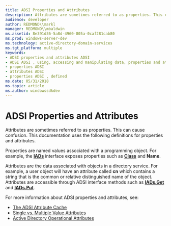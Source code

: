 ```yaml
---
title: ADSI Properties and Attributes
description: Attributes are sometimes referred to as properties. This can cause confusion. This documentation uses the following definitions for properties and attributes.
audience: developer
author: REDMOND\\markl
manager: REDMOND\\mbaldwin
ms.assetid: 8e391d36-5a8d-4960-805a-0caf281cab80
ms.prod: windows-server-dev
ms.technology: active-directory-domain-services
ms.tgt_platform: multiple
keywords:
- ADSI properties and attributes ADSI
- ADSI ADSI , using, accessing and manipulating data, properties and attributes
- properties ADSI
- attributes ADSI
- properties ADSI , defined
ms.date: 05/31/2018
ms.topic: article
ms.author: windowssdkdev
---
```


# ADSI Properties and Attributes

Attributes are sometimes referred to as properties. This can cause confusion. This documentation uses the following definitions for properties and attributes.

Properties are named values associated with a programming object. For example, the [**IADs**](/windows/win32/Iads/nn-iads-iads?branch=master) interface exposes properties such as [**Class**](iads-property-methods.md) and **Name**.

Attributes are the data associated with objects in a directory service. For example, a user object will have an attribute called **cn** which contains a string that is the common or relative distinguished name of the object. Attributes are accessible through ADSI interface methods such as [**IADs.Get**](/windows/win32/Iads/nf-iads-iads-get?branch=master) and [**IADs.Put**](/windows/win32/Iads/nf-iads-iads-put?branch=master).

For more information about ADSI properties and attributes, see:

-   [The ADSI Attribute Cache](the-adsi-attribute-cache.md)
-   [Single vs. Multiple Value Attributes](single-vs--multiple-value-attributes.md)
-   [Active Directory Operational Attributes](active-directory-operational-attributes.md)

 

 




